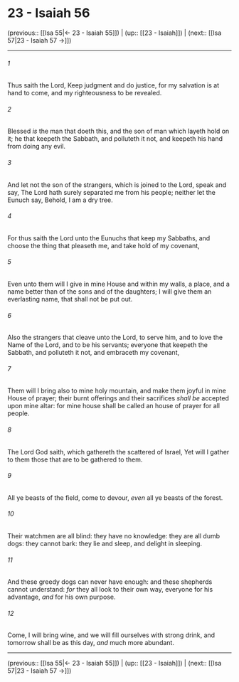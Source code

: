 # 23 - Isaiah 56

(previous:: [[Isa 55|← 23 - Isaiah 55]]) | (up:: [[23 - Isaiah]]) | (next:: [[Isa 57|23 - Isaiah 57 →]])

***


###### 1 
Thus saith the Lord, Keep judgment and do justice, for my salvation is at hand to come, and my righteousness to be revealed. 

###### 2 
Blessed _is_ the man that doeth this, and the son of man which layeth hold on it; he that keepeth the Sabbath, and polluteth it not, and keepeth his hand from doing any evil. 

###### 3 
And let not the son of the strangers, which is joined to the Lord, speak and say, The Lord hath surely separated me from his people; neither let the Eunuch say, Behold, I am a dry tree. 

###### 4 
For thus saith the Lord unto the Eunuchs that keep my Sabbaths, and choose the thing that pleaseth me, and take hold of my covenant, 

###### 5 
Even unto them will I give in mine House and within my walls, a place, and a name better than of the sons and of the daughters; I will give them an everlasting name, that shall not be put out. 

###### 6 
Also the strangers that cleave unto the Lord, to serve him, and to love the Name of the Lord, and to be his servants; everyone that keepeth the Sabbath, and polluteth it not, and embraceth my covenant, 

###### 7 
Them will I bring also to mine holy mountain, and make them joyful in mine House of prayer; their burnt offerings and their sacrifices _shall be_ accepted upon mine altar: for mine house shall be called an house of prayer for all people. 

###### 8 
The Lord God saith, which gathereth the scattered of Israel, Yet will I gather to them those that are to be gathered to them. 

###### 9 
All ye beasts of the field, come to devour, _even_ all ye beasts of the forest. 

###### 10 
Their watchmen are all blind: they have no knowledge: they are all dumb dogs: they cannot bark: they lie and sleep, and delight in sleeping. 

###### 11 
And these greedy dogs can never have enough: and these shepherds cannot understand: _for_ they all look to their own way, everyone for his advantage, _and_ for his own purpose. 

###### 12 
Come, I will bring wine, and we will fill ourselves with strong drink, and tomorrow shall be as this day, _and_ much more abundant.

***

(previous:: [[Isa 55|← 23 - Isaiah 55]]) | (up:: [[23 - Isaiah]]) | (next:: [[Isa 57|23 - Isaiah 57 →]])
